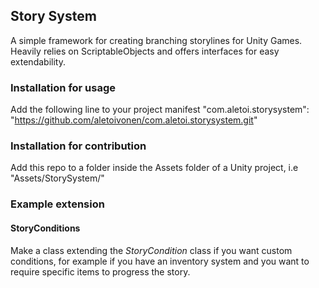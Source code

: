## Story System

A simple framework for creating branching storylines for Unity Games. Heavily relies on ScriptableObjects and offers interfaces for easy extendability.

### Installation for usage

Add the following line to your project manifest
  "com.aletoi.storysystem": "https://github.com/aletoivonen/com.aletoi.storysystem.git"

### Installation for contribution

Add this repo to a folder inside the Assets folder of a Unity project, i.e "Assets/StorySystem/"

### Example extension

#### StoryConditions

Make a class extending the *StoryCondition* class if you want custom conditions, for example if you have an inventory system and you want to require specific items to progress the story.

